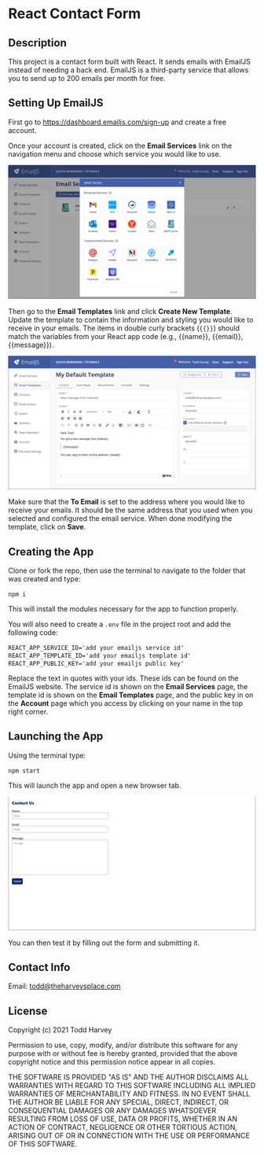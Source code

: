 # React Contact Form

## Description
This project is a contact form built with React. It sends emails with EmailJS instead of needing a back end. EmailJS is a third-party service that allows you to send up to 200 emails per month for free.

## Setting Up EmailJS
First go to <https://dashboard.emailjs.com/sign-up> and create a free account.

Once your account is created, click on the **Email Services** link on the navigation menu and choose which service you would like to use.

![Choose an EmailJS mail service](./src/images/emailjs-services.png)

Then go to the **Email Templates** link and click **Create New Template**. Update the template to contain the information and styling you would like to receive in your emails. The items in double curly brackets (`{{}}`) should match the variables from your React app code  (e.g., {{name}}, {{email}}, {{message}}).

![Configure your email template](./src/images/emailjs-template.png)

Make sure that the **To Email** is set to the address where you would like to receive your emails. It should be the same address that you used when you selected and configured the email service. When done modifying the template, click on **Save**.

## Creating the App
Clone or fork the repo, then use the terminal to navigate to the folder that was created and type:

```
npm i
```

This will install the modules necessary for the app to function properly.

You will also need to create a `.env` file in the project root and add the following code:

```
REACT_APP_SERVICE_ID='add your emailjs service id'
REACT_APP_TEMPLATE_ID='add your emailjs template id'
REACT_APP_PUBLIC_KEY='add your emailjs public key'
```

Replace the text in quotes with your ids. These ids can be found on the EmailJS website. The service id is shown on the **Email Services** page, the template id is shown on the **Email Templates** page, and the public key in on the **Account** page which you access by clicking on your name in the top right corner.

## Launching the App
Using the terminal type:

```
npm start
```

This will launch the app and open a new browser tab.

![React contact form using EmailJS](./src/images/contact-form.png)

You can then test it by filling out the form and submitting it.

## Contact Info
Email: todd@theharveysplace.com

## License
Copyright (c) 2021 Todd Harvey

Permission to use, copy, modify, and/or distribute this software for any purpose with or without fee is hereby granted, provided that the above copyright notice and this permission notice appear in all copies.

THE SOFTWARE IS PROVIDED "AS IS" AND THE AUTHOR DISCLAIMS ALL WARRANTIES WITH REGARD TO THIS SOFTWARE INCLUDING ALL IMPLIED WARRANTIES OF MERCHANTABILITY AND FITNESS. IN NO EVENT SHALL THE AUTHOR BE LIABLE FOR ANY SPECIAL, DIRECT, INDIRECT, OR CONSEQUENTIAL DAMAGES OR ANY DAMAGES WHATSOEVER RESULTING FROM LOSS OF USE, DATA OR PROFITS, WHETHER IN AN ACTION OF CONTRACT, NEGLIGENCE OR OTHER TORTIOUS ACTION, ARISING OUT OF OR IN CONNECTION WITH THE USE OR PERFORMANCE OF THIS SOFTWARE.